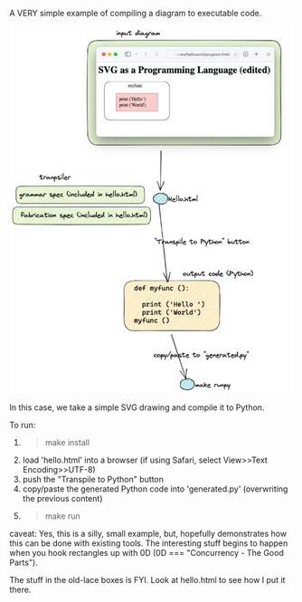 A VERY simple example of compiling a diagram to executable code.

![hello world](readme.png)

In this case, we take a simple SVG drawing and compile it to Python.

To run:
1. > make install
2. load 'hello.html' into a browser (if using Safari, select View>>Text Encoding>>UTF-8)
3. push the "Transpile to Python" button
4. copy/paste the generated Python code into 'generated.py' (overwriting the previous content)
5. > make run

caveat: Yes, this is a silly, small example, but, hopefully demonstrates how this can be done with existing tools.  The interesting stuff begins to happen when you hook rectangles up with 0D (0D === "Concurrency - The Good Parts").

The stuff in the old-lace boxes is FYI.  Look at hello.html to see how I put it there.
